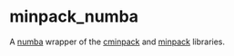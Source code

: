 # minpack_numba
A [numba](https://numba.pydata.org) wrapper of the [cminpack](https://github.com/devernay/cminpack/tree/master) and [minpack](https://github.com/fortran-lang/minpack/tree/main) libraries.
